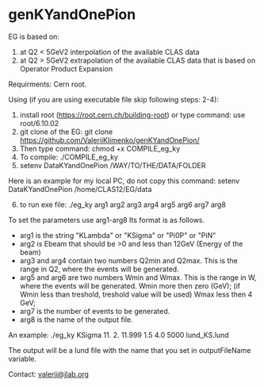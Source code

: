 # genKYandOnePion
EG is based on:
1) at Q2 < 5GeV2 interpolation of the available CLAS data 
2) at Q2 > 5GeV2 extrapolation of the available CLAS data that is based on Operator Product Expansion 

Requirments: Cern root.

Using (if you are using executable file skip following steps: 2-4):

1) install root (https://root.cern.ch/building-root) or type command: use root/6.10.02
2) git clone of the EG: git clone https://github.com/ValeriiKlimenko/genKYandOnePion/ 
3) Then type command: chmod +x COMPILE_eg_ky
4) To compile: ./COMPILE_eg_ky
5) setenv DataKYandOnePion /WAY/TO/THE/DATA/FOLDER

Here is an example for my local PC, do not copy this command: 
setenv DataKYandOnePion /home/CLAS12/EG/data

6) to run exe file: ./eg_ky arg1 arg2 arg3 arg4 arg5 arg6 arg7 arg8

To set the parameters use arg1-arg8
 Its format is as follows.
 - arg1 is the string "KLambda" or "KSigma" or "Pi0P" or "PiN"
 - arg2 is Ebeam that should be >0 and less than 12GeV (Energy of the beam)
 - arg3 and arg4 contain two numbers Q2min and Q2max.
   This is the range in Q2, where the events will be generated.
 - arg5 and arg6 are two numbers Wmin and Wmax.
   This is the range in W, where the events will be generated.
   Wmin more then zero (GeV); (if Wmin less than treshold, treshold value will be used)
   Wmax less then 4 GeV;
 - arg7 is the number of events to be generated.
 - arg8 is the name of the output file.
 
 An example: ./eg_ky KSigma 11. 2. 11.999 1.5 4.0 5000 lund_KS.lund
	
The output will be a lund file with the name that you set in outputFileName variable.

Contact: valerii@jlab.org
